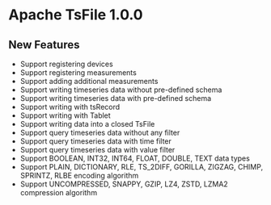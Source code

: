 <!--

    Licensed to the Apache Software Foundation (ASF) under one
    or more contributor license agreements.  See the NOTICE file
    distributed with this work for additional information
    regarding copyright ownership.  The ASF licenses this file
    to you under the Apache License, Version 2.0 (the
    "License"); you may not use this file except in compliance
    with the License.  You may obtain a copy of the License at

        http://www.apache.org/licenses/LICENSE-2.0

    Unless required by applicable law or agreed to in writing,
    software distributed under the License is distributed on an
    "AS IS" BASIS, WITHOUT WARRANTIES OR CONDITIONS OF ANY
    KIND, either express or implied.  See the License for the
    specific language governing permissions and limitations
    under the License.

-->

# Apache TsFile 1.0.0

## New Features

- Support registering devices
- Support registering measurements
- Support adding additional measurements
- Support writing timeseries data without pre-defined schema
- Support writing timeseries data with pre-defined schema
- Support writing with tsRecord
- Support writing with Tablet
- Support writing data into a closed TsFile
- Support query timeseries data without any filter
- Support query timeseries data with time filter
- Support query timeseries data with value filter
- Support BOOLEAN, INT32, INT64, FLOAT, DOUBLE, TEXT data types
- Support PLAIN, DICTIONARY, RLE, TS_2DIFF, GORILLA, ZIGZAG, CHIMP, SPRINTZ, RLBE encoding algorithm
- Support UNCOMPRESSED, SNAPPY, GZIP, LZ4, ZSTD, LZMA2 compression algorithm
